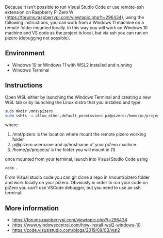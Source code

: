 Because it isn't possible to run Visual Studio Code or use remote-ssh extension on Raspberry Pi Zero W (https://forums.raspberrypi.com/viewtopic.php?t=296434), using the following instructions, you can work from a Windows 11 machine on a remote folder mounted locally. In this way you will work on Windows 10 machine and VS code as the project is local, but via ssh you can run on pizero (debugging not possible).

## Environment
* Windows 10 or Windows 11 with WSL2 installed and running
* Windows Terminal

## Instructions
Open WSL either by launching the Windows Terminal and creating a new WSL tab or by launching the Linux distro that you installed and type:


```bash
sudo mkdir /mnt/pizero
sudo sshfs -o allow_other,default_permissions pi@pizero:/home/pi/projects/ /mnt/pizero
```

where:
1. /mnt/pizero is the location where mount the remote pizero working folder
2. pi@pizero username and ip/hostname of your piZero machine
3.  /home/pi/projects/ is the folder you will mount in (1)

once mounted from your terminal, launch into Visual Studio Code using

```bash
code .
```

From Visual studio code you can git clone a repo in /mount/pizero folder and work locally on your piZero. Obviously in order to run your code on piZero you can't use VSCode debugger, but you need to use an ssh terminal.


## More information
* https://forums.raspberrypi.com/viewtopic.php?t=296434
* https://www.windowscentral.com/how-install-wsl2-windows-10 
* https://code.visualstudio.com/blogs/2019/09/03/wsl2

